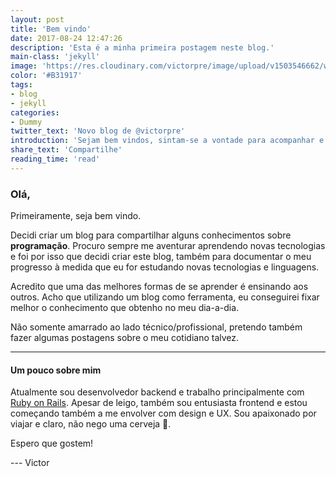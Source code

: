 ```yaml
---
layout: post
title: 'Bem vindo'
date: 2017-08-24 12:47:26
description: 'Esta é a minha primeira postagem neste blog.'
main-class: 'jekyll'
image: 'https://res.cloudinary.com/victorpre/image/upload/v1503546662/welcome_dcf6nx.jpg'
color: '#B31917'
tags:
- blog
- jekyll
categories:
- Dummy
twitter_text: 'Novo blog de @victorpre'
introduction: 'Sejam bem vindos, sintam-se a vontade para acompanhar e comentar!'
share_text: 'Compartilhe'
reading_time: 'read'
---
```


### Olá,

Primeiramente, seja bem vindo.

Decidi criar um blog para compartilhar alguns conhecimentos sobre **programação**. Procuro sempre me aventurar aprendendo novas tecnologias
e foi por isso que decidi criar este blog, também para documentar o meu progresso à medida que eu for estudando novas tecnologias e linguagens.

Acredito que uma das melhores formas de se aprender é ensinando aos outros. Acho que utilizando um blog como ferramenta, eu conseguirei fixar melhor
o conhecimento que obtenho no meu dia-a-dia.

Não somente amarrado ao lado técnico/profissional, pretendo também fazer algumas postagens sobre o meu cotidiano talvez.

---

#### Um pouco sobre mim

Atualmente sou desenvolvedor backend e trabalho principalmente com [Ruby on Rails](https://rubyonrails.org/). Apesar de leigo, também sou entusiasta frontend
e estou começando também a me envolver com design e UX. Sou apaixonado por viajar e claro,  não nego uma cerveja :beer:.

Espero que gostem!

--- Victor
